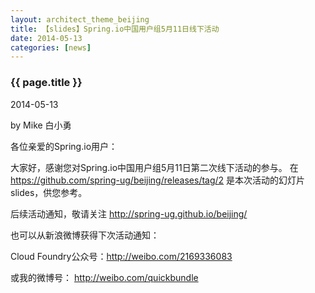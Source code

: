 ```yaml
---
layout: architect_theme_beijing
title: 【slides】Spring.io中国用户组5月11日线下活动
date: 2014-05-13
categories: [news]
---
```


### {{ page.title }}

<p class="meta">2014-05-13</p> by Mike 白小勇

各位亲爱的Spring.io用户：

大家好，感谢您对Spring.io中国用户组5月11日第二次线下活动的参与。
在 <https://github.com/spring-ug/beijing/releases/tag/2> 是本次活动的幻灯片slides，供您参考。

后续活动通知，敬请关注 <http://spring-ug.github.io/beijing/>


也可以从新浪微博获得下次活动通知：


Cloud Foundry公众号：<http://weibo.com/2169336083>


或我的微博号： <http://weibo.com/quickbundle>
